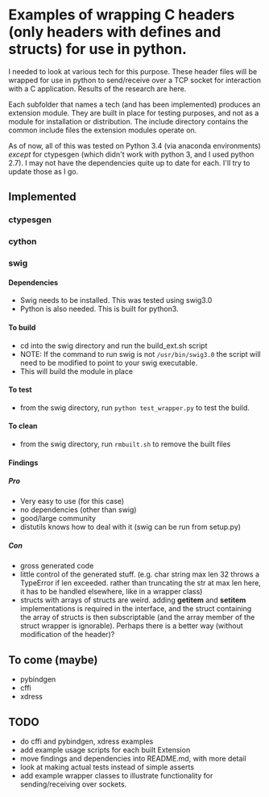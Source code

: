 # Examples of wrapping C headers (only headers with defines and structs) for use in python.
I needed to look at various tech for this purpose. These header files will
be wrapped for use in python to send/receive over a TCP socket for interaction
with a C application. Results of the research are here.

Each subfolder that names a tech (and has been implemented) produces an
extension module. They are built in place for testing purposes, and not as a
module for installation or distribution. The include directory contains the
common include files the extension modules operate on.

As of now, all of this was tested on Python 3.4 (via anaconda environments)
*except* for ctypesgen (which didn't work with python 3, and I used python
2.7). I may not have the dependencies quite up to date for each. I'll try to
update those as I go.

## Implemented

### ctypesgen

### cython

### swig

#### Dependencies
* Swig needs to be installed. This was tested using swig3.0
* Python is also needed. This is built for python3.

#### To build
* cd into the swig directory and run the build_ext.sh script
* NOTE: If the command to run swig is not `/usr/bin/swig3.0` the script will
   need to be modified to point to your swig executable.
* This will build the module in place

#### To test
* from the swig directory, run `python test_wrapper.py` to test the build.

#### To clean
* from the swig directory, run `rmbuilt.sh` to remove the built files

#### Findings

##### Pro
* Very easy to use (for this case)
* no dependencies (other than swig)
* good/large community
* distutils knows how to deal with it (swig can be run from setup.py)

##### Con
* gross generated code
* little control of the generated stuff. (e.g. char string max len 32 throws
  a TypeError if len exceeded. rather than truncating the str at max len here,
  it has to be handled elsewhere, like in a wrapper class)
* structs with arrays of structs are weird. adding __getitem__ and __setitem__
  implementations is required in the interface, and the struct containing the
  array of structs is then subscriptable (and the array member of the struct
  wrapper is ignorable). Perhaps there is a better way (without modification
  of the header)?

## To come (maybe)
* pybindgen
* cffi
* xdress

## TODO
* do cffi and pybindgen, xdress examples
* add example usage scripts for each built Extension
* move findings and dependencies into README.md, with more detail
* look at making actual tests instead of simple asserts
* add example wrapper classes to illustrate functionality for sending/receiving
  over sockets.
